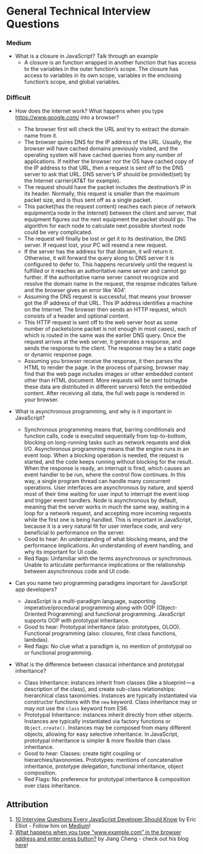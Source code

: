 # General Technical Interview Questions

### Medium
* What is a closure in JavaScript? Talk through an example
  - A closure is an function wrapped in another function that has access to the variables in the outer function’s scope. The closure has access to variables in its own scope, variables in the enclosing function’s scope, and global variables.

### Difficult
* How does the internet work? What happens when you type https://www.google.com/ into a browser?
  - The browser first will check the URL and try to extract the domain name from it.
  - The browser quires DNS for the IP address of the URL. Usually, the browser will have cached domains previously visited, and the operating system will have cached queries from any number of applications. If neither the browser nor the OS have cached copy of the IP address to that URL, then a request is sent off to the DNS server to ask that URL. DNS server’s IP should be provided(set) by the Internet carrier(AT&T for example).
  - The request should have the packet includes the destination’s IP in its header. Normally, this request is smaller than the maximum packet size, and is thus sent off as a single packet.
  - This packet(has the request content) reaches each piece of network equipment(a node in the Internet) between the client and server, that equipment figures out the next equipment the packet should go. The algorithm for each node to calculate next possible shortest node could be very complicated.
  - The request will finally be lost or get it to its destination, the DNS server. If request lost, your PC will resend a new request.
  - If the server has the address for that domain, it will return it. Otherwise, it will forward the query along to DNS server it is configured to defer to. This happens recursively until the request is fulfilled or it reaches an authoritative name server and cannot go further. If the authoritative name server cannot recognize and resolve the domain name in the request, the respnse indicates failure and the browser gives an error like ‘404’.
  - Assuming the DNS request is successful, that means your browser got the IP address of that URL. This IP address identifies a machine on the Internet. The browser then sends an HTTP request, which consists of a header and optional content.
  - This HTTP request is sent off to the web server host as some number of packets(one packet is not enough in most cases), each of which is routed in the same was the earlier DNS query. Once the request arrives at the web server, it generates a response, and sends the response to the client. The response may be a static page or dynamic response page.
  - Assuming you browser receive the response, it then parses the HTML to render the page. In the process of parsing, browser may find that the web page includes images or other embedded content other than HTML document. More requests will be sent to(maybe these data are distributed in different servers) fetch the embedded content. After receiving all data, the full web page is rendered in your browser.

* What is asynchronous programming, and why is it important in JavaScript?
  - Synchronous programming means that, barring conditionals and function calls, code is executed sequentially from top-to-bottom, blocking on long-running tasks such as network requests and disk I/O.
  Asynchronous programming means that the engine runs in an event loop. When a blocking operation is needed, the request is started, and the code keeps running without blocking for the result. When the response is ready, an interrupt is fired, which causes an event handler to be run, where the control flow continues. In this way, a single program thread can handle many concurrent operations.
  User interfaces are asynchronous by nature, and spend most of their time waiting for user input to interrupt the event loop and trigger event handlers.
  Node is asynchronous by default, meaning that the server works in much the same way, waiting in a loop for a network request, and accepting more incoming requests while the first one is being handled.
  This is important in JavaScript, because it is a very natural fit for user interface code, and very beneficial to performance on the server.
  - Good to hear:
    An understanding of what blocking means, and the performance implications.
    An understanding of event handling, and why its important for UI code.
  - Red flags:
    Unfamiliar with the terms asynchronous or synchronous.
    Unable to articulate performance implications or the relationship between asynchronous code and UI code.

* Can you name two programming paradigms important for JavaScript app   developers?
  - JavaScript is a multi-paradigm language, supporting imperative/procedural programming along with OOP (Object-Oriented Programming) and functional programming. JavaScript supports OOP with prototypal inheritance.
  - Good to hear:
    Prototypal inheritance (also: prototypes, OLOO).
    Functional programming (also: closures, first class functions, lambdas).
  - Red flags:
    No clue what a paradigm is, no mention of prototypal oo or functional programming.

* What is the difference between classical inheritance and prototypal inheritance?
  - Class Inheritance: instances inherit from classes (like a blueprint — a description of the class), and create sub-class relationships: hierarchical class taxonomies. Instances are typically instantiated via constructor functions with the `new` keyword. Class inheritance may or may not use the `class` keyword from ES6.
  - Prototypal Inheritance: instances inherit directly from other objects. Instances are typically instantiated via factory functions or `Object.create()`. Instances may be composed from many different objects, allowing for easy selective inheritance.
  In JavaScript, prototypal inheritance is simpler & more flexible than class inheritance.
  - Good to hear:
    Classes: create tight coupling or hierarchies/taxonomies.
    Prototypes: mentions of concatenative inheritance, prototype delegation, functional inheritance, object composition.
  - Red Flags:
    No preference for prototypal inheritance & composition over class inheritance.

## Attribution
1) [10 Interview Questions Every JavaScript Developer Should Know](https://medium.com/javascript-scene/10-interview-questions-every-javascript-developer-should-know-6fa6bdf5ad95#.x5ngjgluw) by Eric Elliot - Follow him on [Medium](https://medium.com/@_ericelliott)!
2) [What happens when you type “www.example.com” in the browser address and enter press button?](https://jiangchengl.wordpress.com/2015/08/20/what-happens-when-you-type-www-example-com-in-the-browser-address-and-enter-press-button/) by Jiang Cheng - check out his blog [here](https://jiangchengl.wordpress.com/)!
